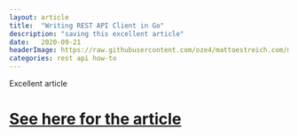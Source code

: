 ```yaml
---
layout: article
title:  "Writing REST API Client in Go"
description: "saving this excellent article"
date:   2020-09-21
headerImage: https://raw.githubusercontent.com/oze4/mattoestreich.com/master/assets/restapi.png
categories: rest api how-to
---
```


Excellent article

# [See here for the article](https://dev.to/plutov/writing-rest-api-client-in-go-3fkg)
